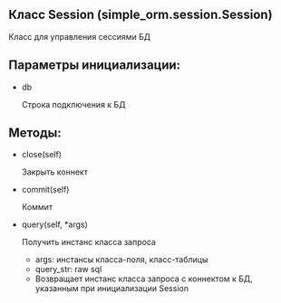 ## Класс Session (simple_orm.session.Session)
Класс для управления сессиями БД

## Параметры инициализации:
* db
    
    Строка подключения к БД

## Методы:
* close(self)
 
    Закрыть коннект
* commit(self) 
    
    Коммит
* query(self, *args)

    Получить инстанс класса запроса
    * args: инстансы класса-поля, класс-таблицы
    * query_str: raw sql
    * Возвращает инстанс класса запроса с коннектом к БД, указанным при инициализации Session
